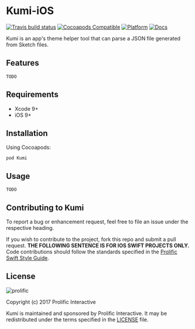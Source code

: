 # Kumi-iOS

[![Travis build status](https://img.shields.io/travis/prolificinteractive/Kumi-iOS.svg?style=flat-square)](https://travis-ci.org/prolificinteractive/Kumi-iOS)
[![Cocoapods Compatible](https://img.shields.io/cocoapods/v/Kumi.svg?style=flat-square)](https://img.shields.io/cocoapods/v/Kumi.svg)
[![Platform](https://img.shields.io/cocoapods/p/Kumi.svg?style=flat-square)](http://cocoadocs.org/docsets/Kumi)
[![Docs](https://img.shields.io/cocoapods/metrics/doc-percent/Kumi.svg?style=flat-square)](http://cocoadocs.org/docsets/Kumi)

Kumi is an app's theme helper tool that can parse a JSON file generated from Sketch files.

## Features

`TODO`

## Requirements

* Xcode 9+
* iOS 9+

## Installation

Using Cocoapods:

`pod Kumi`

## Usage

`TODO`

## Contributing to Kumi

To report a bug or enhancement request, feel free to file an issue under the respective heading.

If you wish to contribute to the project, fork this repo and submit a pull request. **THE FOLLOWING SENTENCE IS FOR IOS SWIFT PROJECTS ONLY.** Code contributions should follow the standards specified in the [Prolific Swift Style Guide](https://github.com/prolificinteractive/swift-style-guide).

## License

![prolific](https://s3.amazonaws.com/prolificsitestaging/logos/Prolific_Logo_Full_Color.png)

Copyright (c) 2017 Prolific Interactive

Kumi is maintained and sponsored by Prolific Interactive. It may be redistributed under the terms specified in the [LICENSE] file.

[LICENSE]: ./LICENSE
